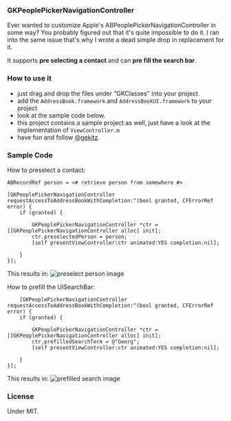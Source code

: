 ### GKPeoplePickerNavigationController

Ever wanted to customize Apple's ABPeoplePickerNavigationController in some way? You probably figured out that it's quite impossible to do it. I ran into the same issue that's why I wrote a dead simple drop in replacement for it. 

It supports **pre selecting a contact** and can **pre fill the search bar**.

### How to use it

- just drag and drop the files under "GKClasses" into your project.
- add the `AddressBook.framework` and `AddressBookUI.framework` to your project
- look at the sample code below.
- this project contains a sample project as well, just have a look at the implementation of `ViewController.m` 
- have fun and follow [@gekitz](http://www.twitter.com/gekitz).


### Sample Code

How to preselect a contact:
	
	ABRecordRef person = <# retrieve person from somewhere #>

    [GKPeoplePickerNavigationController requestAccessToAddressBookWithCompletion:^(bool granted, CFErrorRef error) {
        if (granted) {
            
            GKPeoplePickerNavigationController *ctr = [[GKPeoplePickerNavigationController alloc] init];
            ctr.preselectedPerson = person;
            [self presentViewController:ctr animated:YES completion:nil];
            
        }
    }];
    
This results in:
![preselect person image](https://dl.dropbox.com/u/311618/GKPeoplePickerNavigationController/preselect_contact.png)

How to prefill the UISearchBar:
	
	    [GKPeoplePickerNavigationController requestAccessToAddressBookWithCompletion:^(bool granted, CFErrorRef error) {
        if (granted) {
            
            GKPeoplePickerNavigationController *ctr = [[GKPeoplePickerNavigationController alloc] init];
            ctr.prefilledSearchTerm = @"Georg";
            [self presentViewController:ctr animated:YES completion:nil];

        }
    }];

This results in:
![prefilled search image](https://dl.dropbox.com/u/311618/GKPeoplePickerNavigationController/prefilled_search.png)     

### License
Under MIT.



    
